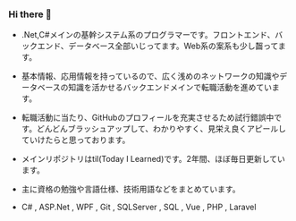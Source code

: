 ### Hi there 👋

- .Net,C#メインの基幹システム系のプログラマーです。フロントエンド、バックエンド、データベース全部いじってます。Web系の案系も少し齧ってます。  
- 基本情報、応用情報を持っているので、広く浅めのネットワークの知識やデータベースの知識を活かせるバックエンドメインで転職活動を進めています。  
- 転職活動に当たり、GitHubのプロフィールを充実させるため試行錯誤中です。どんどんブラッシュアップして、わかりやすく、見栄え良くアピールしていけたらと思っております。  

- メインリポジトリはtil(Today I Learned)です。2年間、ほぼ毎日更新しています。  
- 主に資格の勉強や言語仕様、技術用語などをまとめています。  
- C# , ASP.Net , WPF , Git , SQLServer , SQL , Vue , PHP , Laravel  

<!--
**rendya2501/rendya2501** is a ✨ _special_ ✨ repository because its `README.md` (this file) appears on your GitHub profile.

Here are some ideas to get you started:

- 🔭 I’m currently working on ...
- 🌱 I’m currently learning ...
- 👯 I’m looking to collaborate on ...
- 🤔 I’m looking for help with ...
- 💬 Ask me about ...
- 📫 How to reach me: ...
- 😄 Pronouns: ...
- ⚡ Fun fact: ...
-->
